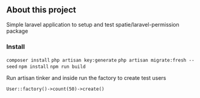 ## About this project

Simple laravel application to setup and test spatie/laravel-permission package

### Install

`composer install`
`php artisan key:generate`
`php artisan migrate:fresh --seed`
`npm install`
`npm run build`

Run artisan tinker and inside run the factory to create test users

`User::factory()->count(50)->create()`